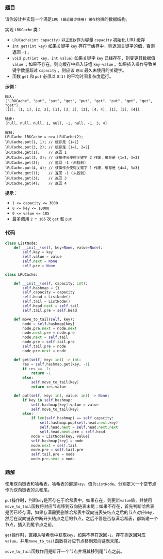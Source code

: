 ### 题目

请你设计并实现一个满足`LRU (最近最少使用) 缓存`约束的数据结构。

实现 `LRUCache` 类：
- `LRUCache(int capacity)` 以` 正整数 `作为容量 `capacity` 初始化 LRU 缓存
- `int get(int key)` 如果关键字 `key` 存在于缓存中，则返回关键字的值，否则返回 `-1` 。
- `void put(int key, int value)` 如果关键字 `key` 已经存在，则变更其数据值 `value` ；如果不存在，则向缓存中插入该组 `key-value` 。如果插入操作导致关键字数量超过 `capacity` ，则应该 `逐出` 最久未使用的关键字。
- 函数 `get` 和 `put` 必须以 `O(1)` 的平均时间复杂度运行。

 

**示例：**

```
输入:
["LRUCache", "put", "put", "get", "put", "get", "put", "get", "get", "get"]
[[2], [1, 1], [2, 2], [1], [3, 3], [2], [4, 4], [1], [3], [4]]

输出:
[null, null, null, 1, null, -1, null, -1, 3, 4]

解释:
LRUCache lRUCache = new LRUCache(2);
lRUCache.put(1, 1); // 缓存是 {1=1}
lRUCache.put(2, 2); // 缓存是 {1=1, 2=2}
lRUCache.get(1);    // 返回 1
lRUCache.put(3, 3); // 该操作会使得关键字 2 作废，缓存是 {1=1, 3=3}
lRUCache.get(2);    // 返回 -1 (未找到)
lRUCache.put(4, 4); // 该操作会使得关键字 1 作废，缓存是 {4=4, 3=3}
lRUCache.get(1);    // 返回 -1 (未找到)
lRUCache.get(3);    // 返回 3
lRUCache.get(4);    // 返回 4
```

**提示：**

- `1 <= capacity <= 3000`
- `0 <= key <= 10000`
- `0 <= value <= 105`
- 最多调用 `2 * 105` 次 `get` 和 `put`


### 代码

```python
class ListNode:
    def __init__(self, key=None, value=None):
        self.key = key
        self.value = value
        self.next = None
        self.pre = None

class LRUCache:

    def __init__(self, capacity: int):
        self.hashmap = {}
        self.capacity = capacity
        self.head = ListNode()
        self.tail = ListNode()
        self.head.next = self.tail
        self.tail.pre = self.head

    def move_to_tail(self, key):
        node = self.hashmap[key]
        node.pre.next = node.next
        node.next.pre = node.pre
        node.next = self.tail
        node.pre = self.tail.pre
        self.tail.pre = node
        node.pre.next = node

    def get(self, key: int) -> int:
        res = self.hashmap.get(key, -1)
        if res == -1:
            return -1
        else:
            self.move_to_tail(key)
            return res.value

    def put(self, key: int, value: int) -> None:
        if key in self.hashmap:
            self.hashmap[key].value = value
            self.move_to_tail(key)
        else:
            if len(self.hashmap) == self.capacity:
                self.hashmap.pop(self.head.next.key)
                self.head.next = self.head.next.next
                self.head.next.pre = self.head
            node = ListNode(key, value)
            self.hashmap[key] = node
            node.next = self.tail
            node.pre = self.tail.pre
            self.tail.pre = node
            node.pre.next = node
```

### 题解

使用双向链表和哈希表，哈希表的键是`key`，值为`ListNode`。分别定义一个空节点作为双向链表的头和尾。

`put`操作时，判断`key`是否存在于哈希表中，如果存在，则更新`value`值，并使用`move_to_tail`函数将对应节点移到双向链表末尾；如果不存在，首先判断哈希表是否已经存满，如果存满需要删除哈希表中双向链表头结点之后的节点对应key，然后在双向链表中断开头结点之后的节点，之后不管是否存满哈希表，都新建一个节点，插入到尾节点之前。

`get`操作时，直接从哈希表中获取`key`，如果不存在返回`-1`，存在则返回对应`value`，并用`move_to_tail`函数将对应节点移到双向链表末尾。

`move_to_tail`函数作用是断开一个节点并将其移到尾节点之前。